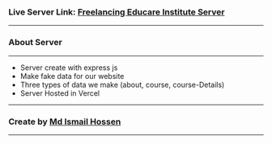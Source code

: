 ### Live Server Link: [Freelancing Educare Institute Server](https://freelancing-educare-institute-server.vercel.app/ "Freelancing Educare Institute Server")

------------

### About Server

------------

- Server create with express js
- Make fake data for our website
- Three types of data we make (about, course, course-Details)
- Server Hosted in Vercel

------------

### Create by [Md Ismail Hossen](https://github.com/bd-dev-ismail "Md Ismail Hossen")

------------


